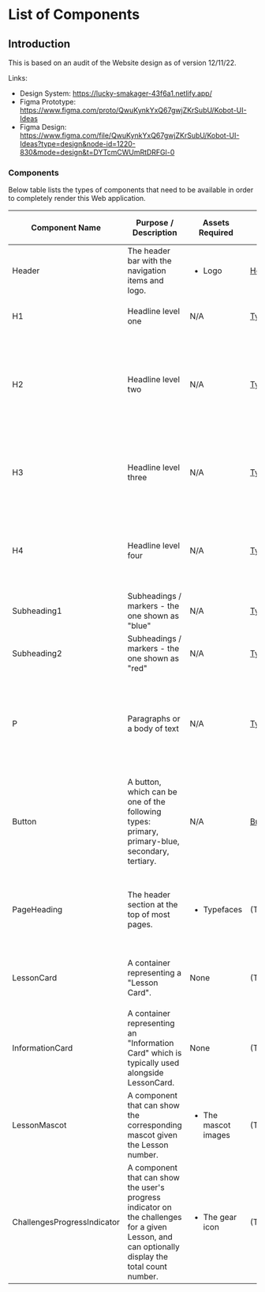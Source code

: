 # List of Components

## Introduction

This is based on an audit of the Website design as of version 12/11/22.

Links:

- Design System: https://lucky-smakager-43f6a1.netlify.app/
- Figma Prototype: https://www.figma.com/proto/QwuKynkYxQ67gwjZKrSubU/Kobot-UI-Ideas
- Figma Design: https://www.figma.com/file/QwuKynkYxQ67gwjZKrSubU/Kobot-UI-Ideas?type=design&node-id=1220-830&mode=design&t=DYTcmCWUmRtDRFGl-0

### Components

Below table lists the types of components that need to be available in order to completely render this Web application.

| Component Name              | Purpose / Description                                                                                                                            | Assets Required                     | Source Code Link                                                                                              | Used in which pages                                                   |
| --------------------------- | ------------------------------------------------------------------------------------------------------------------------------------------------ | ----------------------------------- | ------------------------------------------------------------------------------------------------------------- | --------------------------------------------------------------------- |
| Header                      | The header bar with the navigation items and logo.                                                                                               | <ul><li>Logo</li></ul>              | [Header.tsx](https://github.com/FRUK-Simulator/Simulator/blob/main/src/components/Header/Header.tsx)          | All pages                                                             |
| H1                          | Headline level one                                                                                                                               | N/A                                 | [Typography.tsx#H1](https://github.com/FRUK-Simulator/Simulator/blob/main/src/ui/Typography.tsx#L4)           | <ul><li>Page 1</li></ul>                                              |
| H2                          | Headline level two                                                                                                                               | N/A                                 | [Typography.tsx#H2](https://github.com/FRUK-Simulator/Simulator/blob/main/src/ui/Typography.tsx#L10)          | <ul><li>Page 2</li><li>Page 3</li><li>Page 4</li><li>Page 5</li></ul> |
| H3                          | Headline level three                                                                                                                             | N/A                                 | [Typography.tsx#H3](https://github.com/FRUK-Simulator/Simulator/blob/main/src/ui/Typography.tsx#L16)          | <ul><li>Page 2</li><li>Page 3</li><li>Page 4</li></ul>                |
| H4                          | Headline level four                                                                                                                              | N/A                                 | [Typography.tsx#H4](https://github.com/FRUK-Simulator/Simulator/blob/main/src/ui/Typography.tsx#L21)          | <ul><li>Page 2</li><li>Page 3</li><li>Page 4</li></ul>                |
| Subheading1                 | Subheadings / markers - the one shown as "blue"                                                                                                  | N/A                                 | [Typography.tsx#Subheading1](https://github.com/FRUK-Simulator/Simulator/blob/main/src/ui/Typography.tsx#L25) | All pages                                                             |
| Subheading2                 | Subheadings / markers - the one shown as "red"                                                                                                   | N/A                                 | [Typography.tsx#Subheading2](https://github.com/FRUK-Simulator/Simulator/blob/main/src/ui/Typography.tsx#L29) | All pages                                                             |
| P                           | Paragraphs or a body of text                                                                                                                     | N/A                                 | [Typography.tsx#Subheading2](https://github.com/FRUK-Simulator/Simulator/blob/main/src/ui/Typography.tsx#L34) | <ul><li>Page 1</li><li>Page 2</li><li>Page 3</li><li>Page 4</li></ul> |
| Button                      | A button, which can be one of the following types: primary, primary-blue, secondary, tertiary.                                                   | N/A                                 | [Button.tsx](https://github.com/FRUK-Simulator/Simulator/blob/main/src/ui/Button.tsx)                         | <ul><li>Page 1</li><li>Page 2</li><li>Page 3</li><li>Page 4</li></ul> |
| PageHeading                 | The header section at the top of most pages.                                                                                                     | <ul><li>Typefaces</li></ul>         | (TBA)                                                                                                         | <ul><li>Page 2</li><li>Page 3</li><li>Page 4</li></ul>                |
| LessonCard                  | A container representing a "Lesson Card".                                                                                                        | None                                | (TBA)                                                                                                         | <ul><li>Page 2</li><li>Page 4</li></ul>                               |
| InformationCard             | A container representing an "Information Card" which is typically used alongside LessonCard.                                                     | None                                | (TBA)                                                                                                         | <ul><li>Page 2</li><li>Page 4</li></ul>                               |
| LessonMascot                | A component that can show the corresponding mascot given the Lesson number.                                                                      | <ul><li>The mascot images</li></ul> | (TBA)                                                                                                         | <ul><li>Page 2</li><li>Page 4</li></ul>                               |
| ChallengesProgressIndicator | A component that can show the user's progress indicator on the challenges for a given Lesson, and can optionally display the total count number. | <ul><li>The gear icon</li></ul>     | (TBA)                                                                                                         | <ul><li>Page 2</li><li>Page 3</li></ul>                               |
